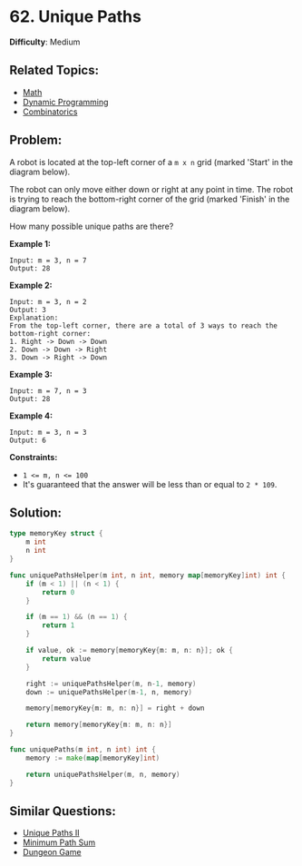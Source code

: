 # 62. Unique Paths

**Difficulty**: Medium

## Related Topics:

- [Math](https://leetcode.com/tag/math/)
- [Dynamic Programming](https://leetcode.com/tag/dynamic-programming/)
- [Combinatorics](https://leetcode.com/tag/combinatorics/)

## Problem:

A robot is located at the top-left corner of a `m x n` grid (marked 'Start' in the diagram below).

The robot can only move either down or right at any point in time. The robot is trying to reach the bottom-right corner of the grid (marked 'Finish' in the diagram below).

How many possible unique paths are there?

**Example 1:**

```
Input: m = 3, n = 7
Output: 28
```

**Example 2:**

```
Input: m = 3, n = 2
Output: 3
Explanation:
From the top-left corner, there are a total of 3 ways to reach the bottom-right corner:
1. Right -> Down -> Down
2. Down -> Down -> Right
3. Down -> Right -> Down
```

**Example 3:**

```
Input: m = 7, n = 3
Output: 28
```

**Example 4:**

```
Input: m = 3, n = 3
Output: 6
```

**Constraints:**

- `1 <= m, n <= 100`
- It's guaranteed that the answer will be less than or equal to `2 * 109`.

## Solution:

```go
type memoryKey struct {
	m int
	n int
}

func uniquePathsHelper(m int, n int, memory map[memoryKey]int) int {
	if (m < 1) || (n < 1) {
		return 0
	}

	if (m == 1) && (n == 1) {
		return 1
	}

	if value, ok := memory[memoryKey{m: m, n: n}]; ok {
		return value
	}

	right := uniquePathsHelper(m, n-1, memory)
	down := uniquePathsHelper(m-1, n, memory)

	memory[memoryKey{m: m, n: n}] = right + down

	return memory[memoryKey{m: m, n: n}]
}

func uniquePaths(m int, n int) int {
	memory := make(map[memoryKey]int)

	return uniquePathsHelper(m, n, memory)
}
```

## Similar Questions:

- [Unique Paths II](https://github.com/ju-popov/leetcode.com/tree/main/problems/unique-paths-ii/)
- [Minimum Path Sum](https://github.com/ju-popov/leetcode.com/tree/main/problems/minimum-path-sum/)
- [Dungeon Game](https://github.com/ju-popov/leetcode.com/tree/main/problems/dungeon-game/)
